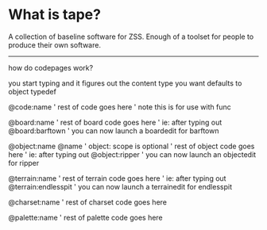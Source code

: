 # What is tape?

A collection of baseline software for ZSS.
Enough of a toolset for people to produce their own software.

----
how do codepages work?

you start typing and it figures out the content type you want
defaults to object typedef

@code:name
' rest of code goes here
' note this is for use with func

@board:name
' rest of board code goes here
' ie: after typing out @board:barftown
' you can now launch a boardedit for barftown

@object:name
@name ' object: scope is optional
' rest of object code goes here
' ie: after typing out @object:ripper
' you can now launch an objectedit for ripper

@terrain:name
' rest of terrain code goes here
' ie: after typing out @terrain:endlesspit
' you can now launch a terrainedit for endlesspit

@charset:name
' rest of charset code goes here

@palette:name
' rest of palette code goes here
